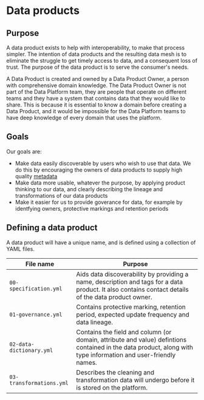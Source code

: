 # Data products

## Purpose

A data product exists to help with interoperability, to make that process simpler. The intention of data products and the resulting data mesh is to eliminate the struggle to get timely access to data, and a consequent loss of trust. The purpose of the data product is to serve the consumer's needs.

A Data Product is created and owned by a Data Product Owner, a person with comprehensive domain knowledge. The Data Product Owner is not part of the Data Platform team, they are people that operate on different teams and they have a system that contains data that they would like to share. This is because it is essential to know a domain before creating a Data Product, and it would be impossible for the Data Platform teams to have deep knowledge of every domain that uses the platform.

## Goals

Our goals are:

- Make data easily discoverable by users who wish to use that data. We do this by encouraging the owners of data products to supply high quality [metadata](https://en.wikipedia.org/wiki/Metadata)
- Make data more usable, whatever the purpose, by applying product thinking to our data, and clearly describing the lineage and transformations of our data products
- Make it easier for us to provide goverance for data, for example by identfying owners, protective markings and retention periods

## Defining a data product

A data product will have a unique name, and is defined using a collection of YAML files.

| File name                     | Purpose
|-------------------------------| ------------------------------------------------------------------------------------------------------------------------------------------------------------------------------- |
| `00-specification.yml`        | Aids data discoverability by providing a name, description and tags for a data product. It also contains contact details of the data product owner.                             |
| `01-governance.yml`           | Contains protective marking, retention period, expected update frequency and data lineage.                                                                                      |
| `02-data-dictionary.yml`      | Contains the field and column (or domain, attribute and value) defintions contained in the data product, along with type information and user-friendly names.                   |
| `03-transformations.yml`      | Describes the cleaning and transformation data will undergo before it is stored on the platform.                                                                                |
